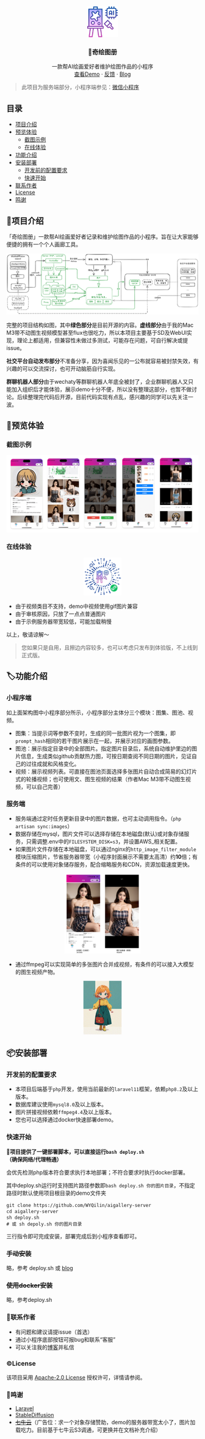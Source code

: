 <!-- PROJECT LOGO -->
<br />

<!-- PROJECT LOGO -->
<p align="center">
  <a href="https://github.com/WYQilin/aigallery-server">
    <img src="demo/logo.png" alt="Logo" width="80" height="80">
  </a>

  <h3 align="center">🎨奇绘图册</h3>
  <p align="center">
    一款帮AI绘画爱好者维护绘图作品的小程序
    <br />
    <a href="https://github.com/WYQilin/aigallery-server#预览体验">查看Demo</a>
    ·
    <a href="https://github.com/WYQilin/aigallery-server/issues">反馈</a>
    ·
    <a href="https://blog.csdn.net/qq_37788558/article/details/145499404">Blog</a>
</p>

> 此项目为服务端部分，小程序端参见：[微信小程序](https://github.com/WYQilin/aigallery)
 
## 目录

- [项目介绍](#📖项目介绍)
- [预览体验](#👀预览体验)
    - [截图示例](#截图示例)
    - [在线体验](#在线体验)
- [功能介绍](#🏷️功能介绍)
- [安装部署](#📦安装部署)
  - [开发前的配置要求](#开发前的配置要求)
  - [快速开始](#快速开始)
- [联系作者](#📧联系作者)
- [License](#©️License)
- [鸣谢](#🔗鸣谢)

## 📖项目介绍
「奇绘图册」一款帮AI绘画爱好者记录和维护绘图作品的小程序。旨在让大家能够便捷的拥有一个个人画廊工具。

<div align="center">
    <img src="demo/overview.png">
</div>

完整的项目结构如图，其中**绿色部分**是目前开源的内容。**虚线部分**由于我的Mac M3带不动图生视频模型甚至flux也很吃力，所以本项目主要基于SD及WebUI实现，理论上都适用，但兼容性未做过多测试，可能存在问题，可自行解决或提issue。

**社交平台自动发布部分**不准备分享，因为喜闻乐见的一公布就容易被封禁失效，有兴趣的可以交流探讨，也可开动脑筋自行实现。

**群聊机器人部分**由于wechaty等群聊机器人年底全被封了，企业群聊机器人又只能加入组织后才能体验，展示demo十分不便，所以没有整理这部分，也暂不做讨论。后续整理完代码后开源，目前代码实现有点乱，感兴趣的同学可以先关注一波。

## 👀预览体验
### 截图示例

<div align="center">
    <img src="demo/screenshots.png">
</div>

### 在线体验

<div align="center">
    <img src="demo/qrcode.png" width="100" height="100">
</div>

- 由于视频类目不支持，demo中视频使用gif图片兼容
- 由于审核原因，只放了一点点普通图片
- 由于示例服务器带宽较低，可能加载稍慢

以上，敬请谅解～
> 您如果只是自用，且擦边内容较多，也可以考虑只发布到体验版，不上线到正式版。

## 🏷️功能介绍
### 小程序端
如上面架构图中小程序部分所示，小程序部分主体分三个模块：图集、图池、视频。
- 图集：当提示词等参数不变时，生成的同一批图片视为一个图集，即`prompt_hash`相同的若干图片展示在一起，并展示对应的画图参数。
- 图池：展示指定目录中的全部图片。指定图片目录后，系统自动维护里边的图片信息，生成类似github贡献热力图，可按日期查阅不同日期的图片，见证自己的过往成就和风格变化。
- 视频：展示视频列表。可直接在图池页面选择多张图片自动合成简易的幻灯片式的轮播视频；也可使用文、图生视频的结果（作者Mac M3带不动图生视频，可以自己完善）

### 服务端
- 服务端通过定时任务更新目录中的图片数据，也可主动调用指令。（`php artisan sync:images`）
- 数据存储在mysql，图片文件可以选择存储在本地磁盘(默认)或对象存储服务，只需调整.env中的`FILESYSTEM_DISK=s3`，并设置AWS_相关配置。
- 如果图片文件存储在本地磁盘，可以通过nginx的`http_image_filter_module`模块压缩图片，节省服务器带宽（小程序封面展示不需要太高清）约**10**倍；有条件的可以使用对象储存服务，配合缩略服务和CDN，资源加载速度更快。
<div align="center">
    <img src="demo/size_compare.png" width="200" height="210">
</div>

- 通过ffmpeg可以实现简单的多张图片合并成视频，有条件的可以接入大模型的图生视频产物。
<div align="center">
    <img src="demo/image_merge.gif" width="100" height="140">
</div>

## 📦安装部署
### 开发前的配置要求
- 本项目后端基于`php`开发，使用当前最新的`laravel11`框架，依赖`php8.2`及以上版本。
- 数据库建议使用`mysql8.0`及以上版本。
- 图片拼接视频依赖`ffmpeg4.4`及以上版本。
- 您也可以选择通过docker快速部署demo。


### 快速开始

**🔔项目提供了一键部署脚本，可以直接运行`bash deploy.sh`（确保网络/代理畅通）**

会优先检测php版本符合要求执行本地部署；不符合要求时执行docker部署。

其中deploy.sh运行时支持图片路径参数即`bash deploy.sh 你的图片目录`，不指定路径时默认使用项目根目录的demo文件夹

```shell
git clone https://github.com/WYQilin/aigallery-server
cd aigallery-server
sh deploy.sh
# 或 sh depoly.sh 你的图片目录
```
三行指令即可完成安装，部署完成后到小程序查看即可。


### ~~手动安装~~
略，参考 deploy.sh 或 [blog](https://blog.csdn.net/qq_37788558/article/details/145499404)

### ~~使用docker安装~~
略，参考deploy.sh


### 📧联系作者
- 有问题和建议请提issue（首选）
- 通过小程序底部按钮可报bug和联系“客服”
- 可以关注我的[博客](http://xiaobaiqi.blog.csdn.net)并私信


### ©️License
 
该项目采用 [Apache-2.0 License](LICENSE) 授权许可，详情请参阅。

### 🔗鸣谢
- [Laravel](https://laravel.com)
- [StableDiffusion](https://stabledifffusion.com/)
- [~~七牛云~~]()（广告位：求一个对象存储赞助，demo的服务器带宽太小了，图片加载吃力。目前基于七牛云S3调通，可更换并在文档补充介绍）



